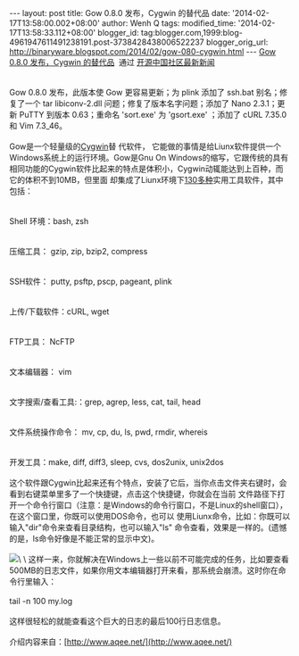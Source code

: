 --- layout: post title: Gow 0.8.0 发布，Cygwin 的替代品 date:
'2014-02-17T13:58:00.002+08:00' author: Wenh Q tags: modified\_time:
'2014-02-17T13:58:33.112+08:00' blogger\_id:
tag:blogger.com,1999:blog-4961947611491238191.post-3738428438006522237
blogger\_orig\_url:
http://binaryware.blogspot.com/2014/02/gow-080-cygwin.html --- [Gow
0.8.0 发布，Cygwin
的替代品](http://www.oschina.net/news/48923/gow-0-8-0)  通过
[开源中国社区最新新闻](http://www.oschina.net/?from=rss)\
\
\
Gow 0.8.0 发布，此版本使 Gow 更容易更新；为 plink 添加了 ssh.bat
别名；修复了一个 tar libiconv-2.dll 问题；修复了版本名字问题；添加了
Nano 2.3.1；更新 PuTTY 到版本 0.63；重命名 'sort.exe' 为 'gsort.exe'
；添加了 cURL 7.35.0 和 Vim 7.3\_46。\
\
Gow是一个轻量级的[Cygwin](http://www.oschina.net/p/cygwin)替 代软件，
它能做的事情是给Liunx软件提供一个Windows系统上的运行环境。Gow是Gnu On
Windows的缩写，它跟传统的具有相同功能的Cygwin软件比起来的特点是体积小，Cygwin动辄能达到上百种，而它的体积不到10MB，但里面
却集成了Liunx环境下[130多种](https://github.com/bmatzelle/gow/wiki/executables_list)实用工具软件，其中包括：\
\
\
Shell 环境：bash, zsh\
\
\
压缩工具： gzip, zip, bzip2, compress\
\
\
SSH软件： putty, psftp, pscp, pageant, plink\
\
\
上传/下载软件：cURL, wget\
\
\
FTP工具： NcFTP\
\
\
文本编辑器： vim\
\
\
文字搜索/查看工具:：grep, agrep, less, cat, tail, head\
\
\
文件系统操作命令： mv, cp, du, ls, pwd, rmdir, whereis\
\
\
开发工具：make, diff, diff3, sleep, cvs, dos2unix, unix2dos\
\
这个软件跟Cygwin比起来还有个特点，安装了它后，当你点击文件夹右键时，会看到右键菜单里多了一个快捷键，点击这个快捷键，你就会在当前
文件路径下打开一个命令行窗口（注意：是Windows的命令行窗口，不是Linux的shell窗口），在这个窗口里，你既可以使用DOS命令，也可以
使用Liunx命令，比如：你既可以输入"dir"命令来查看目录结构，也可以输入"ls"
命令查看，效果是一样的。(遗憾的是，ls命令好像是不能正常的显示中文)。\
\
![](https://images-blogger-opensocial.googleusercontent.com/gadgets/proxy?url=http%3A%2F%2Fstatic.oschina.net%2Fuploads%2Fimg%2F201112%2F14073032_JXq5.png&container=blogger&gadget=a&rewriteMime=image%2F*)\
\
这样一来，你就解决在Windows上一些以前不可能完成的任务，比如要查看500MB的日志文件，如果你用文本编辑器打开来看，那系统会崩溃。这时你在命令行里输入：\
\
tail -n 100 my.log\
\
这样很轻松的就能查看这个巨大的日志的最后100行日志信息。\
\
介绍内容来自：[http://www.aqee.net/](http://www.aqee.net/)
